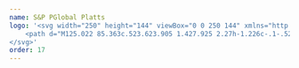 ```yaml
---
name: S&P PGlobal Platts
logo: '<svg width="250" height="144" viewBox="0 0 250 144" xmlns="http://www.w3.org/2000/svg">
    <path d="M125.022 85.363c.523.623.905 1.427.925 2.27h-1.226c-.1-.522-.261-1.064-.623-1.486-1.105-1.286-3.657-1.487-5.023-.522-.804.582-1.225 1.587-.783 2.531.401.864 1.346 1.105 2.21 1.226l2.35.321c1.748.281 3.396 1.507 3.396 3.416 0 .864-.281 1.627-.844 2.27-1.909 2.13-6.148 1.97-8.017-.1-.622-.724-.964-1.527-1.024-2.492h1.266c.06.724.361 1.347.904 1.89 1.366 1.305 4.44 1.446 5.806.08 1.507-1.507.261-3.577-1.607-3.818l-2.391-.322c-1.005-.12-2.09-.441-2.773-1.225-1.085-1.266-.844-3.235.362-4.34 1.808-1.688 5.445-1.587 7.092.301zm-30.901.804c.301.764.321 1.567.321 2.37v5.607c0 .884.302 1.506 1.306 1.306v1.105c-1.647.361-2.531-.784-2.531-2.351-1.085 2.933-5.787 3.596-7.796 1.306-.924-1.065-1.145-2.753-.522-4.019.683-1.406 2.33-1.989 3.797-2.09l4.52-.32v-1.206c0-1.909-1.446-2.793-3.254-2.813-1.728 0-3.416.804-3.556 2.712H85.18c.16-2.11 1.768-3.516 3.817-3.797 1.889-.281 4.36.2 5.124 2.19zm6.992-5.606v3.697h3.817v1.126h-3.817v7.695c0 .884.161 1.888 1.025 2.31.864.402 2.069.14 2.953-.04v1.085c-1.205.281-2.672.563-3.797-.1-1.105-.623-1.407-2.03-1.407-3.195v-7.755h-2.471v-1.126h2.471v-3.395l1.226-.302zm9.102 0v3.697h3.817v1.126h-3.817v7.695c0 .884.14 1.888 1.024 2.31.864.402 2.07.14 2.954-.04v1.085c-1.206.281-2.672.563-3.798-.1-1.085-.623-1.406-2.03-1.406-3.195v-7.755h-2.471v-1.126h2.471v-3.395l1.226-.302zm-30.38-1.788v15.25c0 1.467 1.106 1.648 2.331 1.427v1.105h.02c-1.949.482-3.576-.342-3.576-2.472v-15.31h1.225zm-10.086.322c3.175 0 5.827 1.768 5.827 5.143 0 3.376-2.652 5.144-5.807 5.144h-4.782v7.173h-1.285v-17.46h6.047zm23.468 11.13l-4.4.282c-1.387.1-2.833.783-2.994 2.31-.14 1.327.583 2.371 1.848 2.773 3.175.965 5.546-1.708 5.546-4.701v-.663zM69.769 80.32h-4.782v7.836h4.782c2.431 0 4.48-1.306 4.48-3.918s-2.048-3.918-4.48-3.918zM87.49 53.075c1.367.844 2.01 2.311 1.91 3.898-.141 1.97-1.628 3.255-3.216 4.18l2.974 3.234c.342-.643.382-1.406.442-2.11.06-.703.04-1.406.04-2.11h4.42v2.392h-1.989c-.06 1.326-.3 2.712-1.044 3.837l3.154 3.436h-3.657v.02l-1.205-1.346c-2.01 1.768-5.103 2.33-7.555 1.206-2.37-1.085-3.596-3.838-2.692-6.33.482-1.305 1.607-2.29 2.752-3.013-1.165-1.226-2.009-2.552-1.808-4.3.181-1.527 1.226-2.833 2.652-3.375 1.527-.583 3.416-.483 4.822.381zm88.285 6.43c.321.803.362 1.688.362 2.531v4.662c0 .562.361.984.964.763.06 0 .08 0 .12-.02v2.23h-.02c-1.366.603-3.435.422-3.616-1.426-1.125 1.989-4.119 2.31-6.028 1.467-1.065-.483-1.888-1.347-2.19-2.492-.301-1.145-.1-2.431.663-3.375.844-1.045 2.17-1.487 3.456-1.588l3.697-.26v-.784c0-.563-.121-1.226-.583-1.588-.381-.321-.944-.381-1.406-.381-1.186-.02-2.351.442-2.431 1.788h-2.914c.081-1.145.523-2.23 1.427-2.954.864-.703 2.009-1.004 3.094-1.105 2.11-.16 4.561.362 5.405 2.532zm-27.365-.583c1.044 1.346 1.466 2.934 1.466 4.621 0 1.688-.402 3.275-1.466 4.642-2.13 2.611-6.651 2.611-8.801 0-2.029-2.572-2.009-6.691 0-9.263 2.13-2.612 6.651-2.612 8.801 0zM75.033 54.08c1.025.964 1.708 2.23 1.728 3.657h-3.174c-.04-.623-.322-1.226-.744-1.688-.642-.683-1.768-.924-2.672-.924-.964 0-2.009.22-2.712.944-.824.904-.804 2.451.361 3.054.583.302 1.306.322 1.95.402.723.08 1.426.14 2.15.22 1.345.182 2.692.564 3.716 1.528.924.884 1.386 2.15 1.386 3.456 0 1.346-.462 2.612-1.426 3.576-1.346 1.346-3.275 1.788-5.124 1.828-1.928.06-3.938-.421-5.404-1.768a5.377 5.377 0 01-1.788-3.978h3.194c0 .784.342 1.547.904 2.11.764.763 1.91.924 2.954.924 1.005 0 2.17-.16 2.893-.924.784-.844 1.025-2.31.02-3.094-1.065-.804-2.592-.744-3.857-.864-1.327-.12-2.673-.342-3.778-1.125-1.044-.744-1.707-1.93-1.848-3.195-.16-1.527.382-2.913 1.466-3.998 1.246-1.246 3.095-1.768 4.803-1.809 1.768-.04 3.676.422 5.002 1.668zm52.883.261c.924.965 1.486 2.13 1.567 3.456h-3.195c-.06-.623-.382-1.105-.743-1.567-1.326-1.547-4.22-1.306-5.526.12-1.225 1.286-1.326 3.295-1.326 4.983 0 1.648.161 3.677 1.347 4.943 1.285 1.406 4.018 1.507 5.344.1.884-.924 1.105-2.09 1.105-3.335h-4.079v-2.592h7.093v9.363h-2.009v.02l-.362-1.888c-.844 1.587-2.893 2.23-4.581 2.19-1.808-.04-3.556-.563-4.802-1.91-1.808-1.868-2.21-4.44-2.23-6.951 0-2.512.362-5.023 2.23-6.872 2.612-2.612 7.555-2.732 10.167-.06zm27.265-1.949V58.2c.703-.864 1.928-1.186 3.013-1.226 1.206-.06 2.411.221 3.356 1.005 1.507 1.225 2.25 3.094 2.25 5.585 0 2.05-.603 4.16-2.25 5.486-1.809 1.506-5.204 1.526-6.57-.603l-.201 1.386h-2.612v-17.44h3.014zm-19.831-.04v13.723c0 .382.08.884.442 1.065.381.2.844.1 1.266.1v2.552c-1.126.241-2.351.281-3.376-.322-1.045-.602-1.386-1.727-1.386-2.893V52.352h3.054zm46.814 0v13.723c0 .382.08.884.442 1.065.382.2.844.1 1.266.1v2.552h-.02c-1.145.241-2.391.281-3.416-.342-1.024-.623-1.326-1.728-1.326-2.873V52.352h3.054zm-79.002.342c1.527 0 3.135.341 4.34 1.346 1.226 1.045 1.708 2.592 1.708 4.139 0 1.547-.502 3.114-1.708 4.139-1.185 1.024-2.793 1.366-4.34 1.366h-3.616v6.128H96.45V52.694h6.711zm70.021 11.552l-3.195.242c-.844.06-1.728.562-1.808 1.466-.08.945.623 1.628 1.527 1.728.844.1 1.808-.14 2.491-.663.704-.522.985-1.346.985-2.21v-.563zm-89.59-1.989l-.323.202c-.7.443-1.38.934-1.606 1.787-.241.885-.02 1.87.623 2.532 1.285 1.306 4.038 1.165 5.244-.18l-3.938-4.34zm73.798-2.732c-.945.14-1.628.824-1.989 1.688-.382.944-.402 2.09-.322 3.094.101.964.301 1.969 1.045 2.652 1.105 1.025 2.873.743 3.797-.362.683-.864.824-2.009.824-3.074s-.141-2.19-.804-3.034c-.643-.783-1.567-1.105-2.551-.964zm-15.29.844c-.784.844-.905 2.07-.905 3.174 0 1.105.121 2.31.905 3.155.984 1.065 2.833 1.065 3.817 0 .784-.844.884-2.05.884-3.155s-.12-2.31-.884-3.174c-.984-1.065-2.833-1.065-3.817 0zm-39.059-4.943h-3.496v5.526h3.496c.743 0 1.567-.121 2.17-.623.623-.543.864-1.347.864-2.13 0-.784-.262-1.607-.864-2.13-.583-.522-1.407-.643-2.17-.643zm-19.65-.18c-.603.441-.764 1.265-.543 1.968.261.844.924 1.447 1.527 2.05 1.045-.603 2.21-1.226 2.21-2.572 0-.723-.321-1.366-1.004-1.668-.703-.321-1.567-.22-2.19.221zm100.46-11.051v3.094H63.3v-3.094h120.552z" fill="currentColor" fill-rule=" nonzero"></path>
</svg>'
order: 17
---
```

